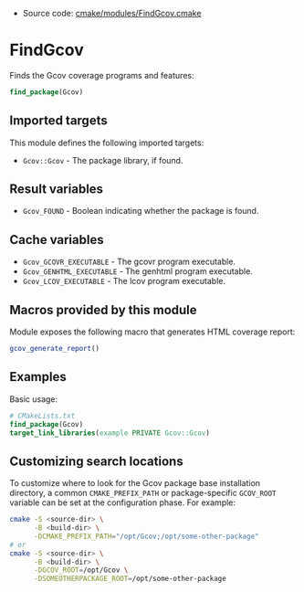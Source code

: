 <!-- This is auto-generated file. -->
* Source code: [cmake/modules/FindGcov.cmake](https://github.com/petk/php-build-system/blob/master/cmake/cmake/modules/FindGcov.cmake)

# FindGcov

Finds the Gcov coverage programs and features:

```cmake
find_package(Gcov)
```

## Imported targets

This module defines the following imported targets:

* `Gcov::Gcov` - The package library, if found.

## Result variables

* `Gcov_FOUND` - Boolean indicating whether the package is found.

## Cache variables

* `Gcov_GCOVR_EXECUTABLE` - The gcovr program executable.
* `Gcov_GENHTML_EXECUTABLE` - The genhtml program executable.
* `Gcov_LCOV_EXECUTABLE` - The lcov program executable.

## Macros provided by this module

Module exposes the following macro that generates HTML coverage report:

```cmake
gcov_generate_report()
```

## Examples

Basic usage:

```cmake
# CMakeLists.txt
find_package(Gcov)
target_link_libraries(example PRIVATE Gcov::Gcov)
```

## Customizing search locations

To customize where to look for the Gcov package base
installation directory, a common `CMAKE_PREFIX_PATH` or
package-specific `GCOV_ROOT` variable can be set at
the configuration phase. For example:

```sh
cmake -S <source-dir> \
      -B <build-dir> \
      -DCMAKE_PREFIX_PATH="/opt/Gcov;/opt/some-other-package"
# or
cmake -S <source-dir> \
      -B <build-dir> \
      -DGCOV_ROOT=/opt/Gcov \
      -DSOMEOTHERPACKAGE_ROOT=/opt/some-other-package
```
